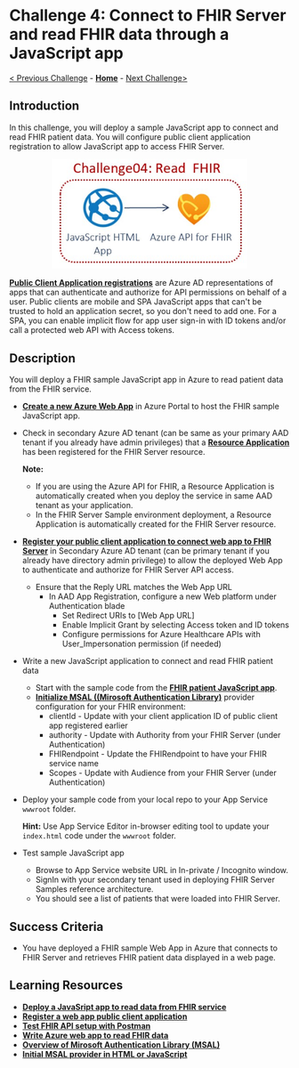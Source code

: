 # Challenge 4: Connect to FHIR Server and read FHIR data through a JavaScript app

[< Previous Challenge](./Challenge03.md) - **[Home](../readme.md)** - [Next Challenge>](./Challenge05.md)

## Introduction

In this challenge, you will deploy a sample JavaScript app to connect and read FHIR patient data.  You will configure public client application registration to allow JavaScript app to access FHIR Server.

<center><img src="../images/challenge04-architecture.jpg" width="350"></center>


**[Public Client Application registrations](https://docs.microsoft.com/en-us/azure/healthcare-apis/register-public-azure-ad-client-app)** are Azure AD representations of apps that can authenticate and authorize for API permissions on behalf of a user. Public clients are mobile and SPA JavaScript apps that can't be trusted to hold an application secret, so you don't need to add one.  For a SPA, you can enable implicit flow for app user sign-in with ID tokens and/or call a protected web API with Access tokens.


## Description

You will deploy a FHIR sample JavaScript app in Azure to read patient data from the FHIR service.
- **[Create a new Azure Web App](https://docs.microsoft.com/en-us/azure/healthcare-apis/tutorial-web-app-write-web-app#create-web-application)** in Azure Portal to host the FHIR sample JavaScript app.
- Check in secondary Azure AD tenant (can be same as your primary AAD tenant if you already have admin privileges) that a **[Resource Application](https://docs.microsoft.com/en-us/azure/healthcare-apis/register-resource-azure-ad-client-app)** has been registered for the FHIR Server resource.

    **Note:**
    - If you are using the Azure API for FHIR, a Resource Application is automatically created when you deploy the service in same AAD tenant as your application.
    - In the FHIR Server Sample environment deployment, a Resource Application is automatically created for the FHIR Server resource.

- **[Register your public client application to connect web app to FHIR Server](https://docs.microsoft.com/en-us/azure/healthcare-apis/tutorial-web-app-public-app-reg#connect-with-web-app)** in Secondary Azure AD tenant (can be primary tenant if you already have directory admin privilege) to allow the deployed Web App to authenticate and authorize for FHIR Server API access.
    - Ensure that the Reply URL matches the Web App URL
        - In AAD App Registration, configure a new Web platform under Authentication blade
            - Set Redirect URIs to [Web App URL]
            - Enable Implicit Grant by selecting Access token and ID tokens
            - Configure permissions for Azure Healthcare APIs with User_Impersonation permission (if needed)
 
- Write a new JavaScript application to connect and read FHIR patient data
    - Start with the sample code from the **[FHIR patient JavaScript app](https://docs.microsoft.com/en-us/azure/healthcare-apis/tutorial-web-app-write-web-app)**.
    - **[Initialize MSAL ((Mirosoft Authentication Library)](https://docs.microsoft.com/en-us/graph/toolkit/providers/msal)** provider configuration for your FHIR environment:
        - clientId - Update with your client application ID of public client app registered earlier
        - authority - Update with Authority from your FHIR Server (under Authentication)
        - FHIRendpoint - Update the FHIRendpoint to have your FHIR service name
        - Scopes - Update with Audience from your FHIR Server (under Authentication)

- Deploy your sample code from your local repo to your App Service `wwwroot` folder.

    **Hint:** Use App Service Editor in-browser editing tool to update your `index.html` code under the `wwwroot` folder.

- Test sample JavaScript app
  - Browse to App Service website URL in In-private / Incognito window.
  - SignIn with your secondary tenant used in deploying FHIR Server Samples reference architecture.
  - You should see a list of patients that were loaded into FHIR Server.

## Success Criteria
- You have deployed a FHIR sample Web App in Azure that connects to FHIR Server and retrieves FHIR patient data displayed in a web page.

## Learning Resources

- **[Deploy a JavaSript app to read data from FHIR service](https://docs.microsoft.com/en-us/azure/healthcare-apis/tutorial-web-app-fhir-server)**
- **[Register a web app public client application](https://docs.microsoft.com/en-us/azure/healthcare-apis/tutorial-web-app-public-app-reg#connect-with-web-app)**
- **[Test FHIR API setup with Postman](https://docs.microsoft.com/en-us/azure/healthcare-apis/tutorial-web-app-test-postman)**
- **[Write Azure web app to read FHIR data](https://docs.microsoft.com/en-us/azure/healthcare-apis/tutorial-web-app-write-web-app)**
- **[Overview of Mirosoft Authentication Library (MSAL)](https://docs.microsoft.com/en-us/azure/active-directory/develop/msal-overview)**
- **[Initial MSAL provider in HTML or JavaScript](https://docs.microsoft.com/en-us/graph/toolkit/providers/msal)**
